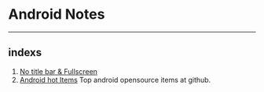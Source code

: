 # Android Notes   

------

   
## indexs
1. [No title bar & Fullscreen](./1.md)   
2. [Android hot Items](./2.md) Top android opensource items at github.   














